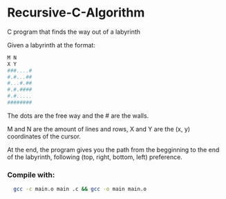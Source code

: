 # Recursive-C-Algorithm
C program that finds the way out of a labyrinth

Given a labyrinth at the format:
```sh
M N
X Y
###....#
#.#...##
#...#.##
#.#.####
#.#.....
########
```

The dots are the free way and the # are the walls.

M and N are the amount of lines and rows, X and Y are the (x, y) coordinates of the cursor.

At the end, the program gives you the path from the begginning to the end of the labyrinth, following (top, right, bottom, left) preference.

### Compile with: 
```sh
  gcc -c main.o main .c && gcc -o main main.o
 ```
